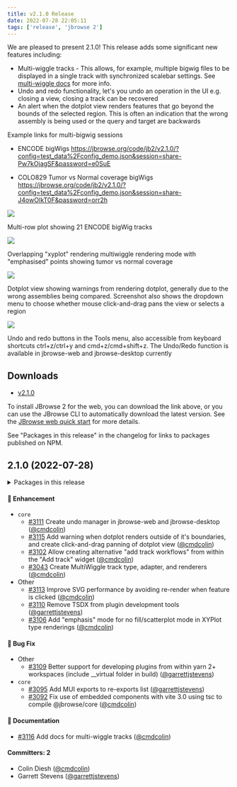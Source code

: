 ```yaml
---
title: v2.1.0 Release
date: 2022-07-28 22:05:11
tags: ['release', 'jbrowse 2']
---
```


We are pleased to present 2.1.0! This release adds some significant new
features including:

- Multi-wiggle tracks - This allows, for example, multiple bigwig files to be
  displayed in a single track with synchronized scalebar settings. See
  [multi-wiggle docs](/jb2/docs/user_guide/#multi-quantitative-tracks) for more
  info.
- Undo and redo functionality, let's you undo an operation in the UI e.g.
  closing a view, closing a track can be recovered
- An alert when the dotplot view renders features that go beyond the bounds of
  the selected region. This is often an indication that the wrong assembly is
  being used or the query and target are backwards

Example links for multi-bigwig sessions

- ENCODE bigWigs https://jbrowse.org/code/jb2/v2.1.0/?config=test_data%2Fconfig_demo.json&session=share-Pw7kOjagSF&password=e0SuE

- COLO829 Tumor vs Normal coverage bigWigs https://jbrowse.org/code/jb2/v2.1.0/?config=test_data%2Fconfig_demo.json&session=share-J4owOIkT0F&password=orr2h

![](https://user-images.githubusercontent.com/6511937/181639088-9159d60d-a49d-4601-bfb8-6201a26dc185.png)

Multi-row plot showing 21 ENCODE bigWig tracks

![](https://user-images.githubusercontent.com/6511937/181639797-69294456-cbe6-403a-9131-98af27c849f3.png)

Overlapping "xyplot" rendering multiwiggle rendering mode with "emphasised"
points showing tumor vs normal coverage

![](https://user-images.githubusercontent.com/6511937/181640836-76257585-bfde-4568-8f44-dbf2590131cb.png)

Dotplot view showing warnings from rendering dotplot, generally due to the
wrong assemblies being compared. Screenshot also shows the dropdown menu to
choose whether mouse click-and-drag pans the view or selects a region

![](https://user-images.githubusercontent.com/6511937/181638930-730a522d-b58e-4505-a83a-7eb5ff1fe34d.png)

Undo and redo buttons in the Tools menu, also accessible from keyboard
shortcuts ctrl+z/ctrl+y and cmd+z/cmd+shift+z. The Undo/Redo function is
available in jbrowse-web and jbrowse-desktop currently

## Downloads

- [v2.1.0](https://github.com/GMOD/jbrowse-components/releases/tag/v2.1.0)

To install JBrowse 2 for the web, you can download the link above, or you can
use the JBrowse CLI to automatically download the latest version. See the
[JBrowse web quick start](https://jbrowse.org/jb2/docs/quickstart_web) for more
details.

See "Packages in this release" in the changelog for links to packages published
on NPM.

## 2.1.0 (2022-07-28)

<details><summary>Packages in this release</summary>
<p>

| Package                              | Download                                                          |
| ------------------------------------ | ----------------------------------------------------------------- |
| @jbrowse/core                        | https://www.npmjs.com/package/@jbrowse/core                       |
| @jbrowse/plugin-alignments           | https://www.npmjs.com/package/@jbrowse/plugin-alignments          |
| @jbrowse/plugin-authentication       |                                                                   |
| @jbrowse/plugin-bed                  | https://www.npmjs.com/package/@jbrowse/plugin-bed                 |
| @jbrowse/plugin-comparative-adapters |                                                                   |
| @jbrowse/plugin-config               | https://www.npmjs.com/package/@jbrowse/plugin-config              |
| @jbrowse/plugin-data-management      | https://www.npmjs.com/package/@jbrowse/plugin-data-management     |
| @jbrowse/plugin-dotplot-view         |                                                                   |
| @jbrowse/plugin-hic                  |                                                                   |
| @jbrowse/plugin-legacy-jbrowse       | https://www.npmjs.com/package/@jbrowse/plugin-legacy-jbrowse      |
| @jbrowse/plugin-linear-genome-view   | https://www.npmjs.com/package/@jbrowse/plugin-linear-genome-view  |
| @jbrowse/plugin-menus                |                                                                   |
| @jbrowse/plugin-sequence             | https://www.npmjs.com/package/@jbrowse/plugin-sequence            |
| @jbrowse/plugin-spreadsheet-view     |                                                                   |
| @jbrowse/plugin-svg                  | https://www.npmjs.com/package/@jbrowse/plugin-svg                 |
| @jbrowse/plugin-trix                 | https://www.npmjs.com/package/@jbrowse/plugin-trix                |
| @jbrowse/plugin-variants             | https://www.npmjs.com/package/@jbrowse/plugin-variants            |
| @jbrowse/plugin-wiggle               | https://www.npmjs.com/package/@jbrowse/plugin-wiggle              |
| @jbrowse/desktop                     |                                                                   |
| @jbrowse/img                         | https://www.npmjs.com/package/@jbrowse/img                        |
| @jbrowse/react-circular-genome-view  | https://www.npmjs.com/package/@jbrowse/react-circular-genome-view |
| @jbrowse/react-linear-genome-view    | https://www.npmjs.com/package/@jbrowse/react-linear-genome-view   |
| @jbrowse/web                         |                                                                   |

</p>
</details>

#### :rocket: Enhancement

- `core`
  - [#3111](https://github.com/GMOD/jbrowse-components/pull/3111) Create undo manager in jbrowse-web and jbrowse-desktop ([@cmdcolin](https://github.com/cmdcolin))
  - [#3115](https://github.com/GMOD/jbrowse-components/pull/3115) Add warning when dotplot renders outside of it's boundaries, and create click-and-drag panning of dotplot view ([@cmdcolin](https://github.com/cmdcolin))
  - [#3102](https://github.com/GMOD/jbrowse-components/pull/3102) Allow creating alternative "add track workflows" from within the "Add track" widget ([@cmdcolin](https://github.com/cmdcolin))
  - [#3043](https://github.com/GMOD/jbrowse-components/pull/3043) Create MultiWiggle track type, adapter, and renderers ([@cmdcolin](https://github.com/cmdcolin))
- Other
  - [#3113](https://github.com/GMOD/jbrowse-components/pull/3113) Improve SVG performance by avoiding re-render when feature is clicked ([@cmdcolin](https://github.com/cmdcolin))
  - [#3110](https://github.com/GMOD/jbrowse-components/pull/3110) Remove TSDX from plugin development tools ([@garrettjstevens](https://github.com/garrettjstevens))
  - [#3106](https://github.com/GMOD/jbrowse-components/pull/3106) Add "emphasis" mode for no fill/scatterplot mode in XYPlot type renderings ([@cmdcolin](https://github.com/cmdcolin))

#### :bug: Bug Fix

- Other
  - [#3109](https://github.com/GMOD/jbrowse-components/pull/3109) Better support for developing plugins from within yarn 2+ workspaces (include \_\_virtual folder in build) ([@garrettjstevens](https://github.com/garrettjstevens))
- `core`
  - [#3095](https://github.com/GMOD/jbrowse-components/pull/3095) Add MUI exports to re-exports list ([@garrettjstevens](https://github.com/garrettjstevens))
  - [#3092](https://github.com/GMOD/jbrowse-components/pull/3092) Fix use of embedded components with vite 3.0 using tsc to compile @jbrowse/core ([@cmdcolin](https://github.com/cmdcolin))

#### :memo: Documentation

- [#3116](https://github.com/GMOD/jbrowse-components/pull/3116) Add docs for multi-wiggle tracks ([@cmdcolin](https://github.com/cmdcolin))

#### Committers: 2

- Colin Diesh ([@cmdcolin](https://github.com/cmdcolin))
- Garrett Stevens ([@garrettjstevens](https://github.com/garrettjstevens))
